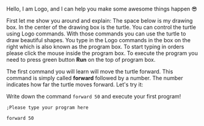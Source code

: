 Hello, I am Logo, and I can help you make some awesome things happen 😎

First let me show you around and explain: The space below is my drawing box.
In the center of the drawing box is the turtle.
You can control the turtle using Logo commands.
With those commands you can use the turtle to draw beautiful shapes.
You type in the Logo commands in the box on the right which is also known as the program box.
To start typing in orders please click the mouse inside the program box.
To execute the program you need to press green button **Run** on the top of program box.

The first command you will learn will move the turtle forward.
This command is simply called **forward** followed by a number.
The number indicates how far the turtle moves forward. Let's try it:

Write down the command ```forward 50``` and execute your first program!

```init
;Please type your program here
```

```result
forward 50
```